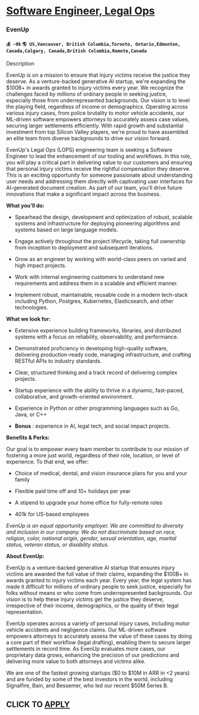 # [Software Engineer, Legal Ops](https://www.remotewlb.com/apply/software-engineer-legal-ops)  
### EvenUp  
#### `💰 ~0k` `🌎 US,Vancouver, British Columbia,Toronto, Ontario,Edmonton, Canada,Calgary, Canada,British Columbia,Remote,Canada`  

Description

EvenUp is on a mission to ensure that injury victims receive the justice they deserve. As a venture-backed generative AI startup, we're expanding the $100B+ in awards granted to injury victims every year. We recognize the challenges faced by millions of ordinary people in seeking justice, especially those from underrepresented backgrounds. Our vision is to level the playing field, regardless of income or demographics. Operating across various injury cases, from police brutality to motor vehicle accidents, our ML-driven software empowers attorneys to accurately assess case values, securing larger settlements efficiently. With rapid growth and substantial investment from top Silicon Valley players, we're proud to have assembled an elite team from diverse backgrounds to drive our vision forward.

EvenUp's Legal Ops (LOPS) engineering team is seeking a Software Engineer to lead the enhancement of our tooling and workflows. In this role, you will play a critical part in delivering value to our customers and ensuring that personal injury victims receive the rightful compensation they deserve. This is an exciting opportunity for someone passionate about understanding user needs and addressing them directly with captivating user interfaces for AI-generated document creation. As part of our team, you'll drive future innovations that make a significant impact across the business.

 **What you'll do:**

  * Spearhead the design, development and optimization of robust, scalable systems and infrastructure for deploying pioneering algorithms and systems based on large language models. 

  * Engage actively throughout the project lifecycle, taking full ownership from inception to deployment and subsequent iterations.

  * Grow as an engineer by working with world-class peers on varied and high impact projects.

  * Work with internal engineering customers to understand new requirements and address them in a scalable and efficient manner.

  * Implement robust, maintainable, reusable code in a modern tech-stack including Python, Postgres, Kubernetes, Elasticsearch, and other technologies.

 **What we look for:**

  * Extensive experience building frameworks, libraries, and distributed systems with a focus on reliability, observability, and performance.

  * Demonstrated proficiency in developing high-quality software, delivering production-ready code, managing infrastructure, and crafting RESTful APIs to industry standards.

  * Clear, structured thinking and a track record of delivering complex projects.

  * Startup experience with the ability to thrive in a dynamic, fast-paced, collaborative, and growth-oriented environment.

  * Experience in Python or other programming languages such as Go, Java, or C++

  *  **Bonus** : experience in AI, legal tech, and social impact projects.

 **Benefits & Perks:**

Our goal is to empower every team member to contribute to our mission of fostering a more just world, regardless of their role, location, or level of experience. To that end, we offer:

  * Choice of medical, dental, and vision insurance plans for you and your family

  * Flexible paid time off and 10+ holidays per year

  * A stipend to upgrade your home office for fully-remote roles

  * 401k for US-based employees

 _EvenUp is an equal opportunity employer. We are committed to diversity and inclusion in our company. We do not discriminate based on race, religion, color, national origin, gender, sexual orientation, age, marital status, veteran status, or disability status._

 **About EvenUp:**

EvenUp is a venture-backed generative AI startup that ensures injury victims are awarded the full value of their claims, expanding the $100B+ in awards granted to injury victims each year. Every year, the legal system has made it difficult for millions of ordinary people to seek justice, especially for folks without means or who come from underrepresented backgrounds. Our vision is to help these injury victims get the justice they deserve, irrespective of their income, demographics, or the quality of their legal representation.

EvenUp operates across a variety of personal injury cases, including motor vehicle accidents and negligence claims. Our ML-driven software empowers attorneys to accurately assess the value of these cases by doing a core part of their workflow (legal drafting), enabling them to secure larger settlements in record time. As EvenUp evaluates more cases, our proprietary data grows, enhancing the precision of our predictions and delivering more value to both attorneys and victims alike.

We are one of the fastest growing startups ($0 to $10M in ARR in <2 years) and are funded by some of the best investors in the world, including Signalfire, Bain, and Bessemer, who led our recent $50M Series B.

  
## CLICK TO [APPLY](https://www.remotewlb.com/apply/software-engineer-legal-ops)

